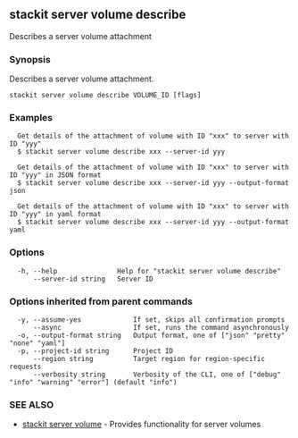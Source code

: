 ## stackit server volume describe

Describes a server volume attachment

### Synopsis

Describes a server volume attachment.

```
stackit server volume describe VOLUME_ID [flags]
```

### Examples

```
  Get details of the attachment of volume with ID "xxx" to server with ID "yyy"
  $ stackit server volume describe xxx --server-id yyy

  Get details of the attachment of volume with ID "xxx" to server with ID "yyy" in JSON format
  $ stackit server volume describe xxx --server-id yyy --output-format json

  Get details of the attachment of volume with ID "xxx" to server with ID "yyy" in yaml format
  $ stackit server volume describe xxx --server-id yyy --output-format yaml
```

### Options

```
  -h, --help               Help for "stackit server volume describe"
      --server-id string   Server ID
```

### Options inherited from parent commands

```
  -y, --assume-yes             If set, skips all confirmation prompts
      --async                  If set, runs the command asynchronously
  -o, --output-format string   Output format, one of ["json" "pretty" "none" "yaml"]
  -p, --project-id string      Project ID
      --region string          Target region for region-specific requests
      --verbosity string       Verbosity of the CLI, one of ["debug" "info" "warning" "error"] (default "info")
```

### SEE ALSO

* [stackit server volume](./stackit_server_volume.md)	 - Provides functionality for server volumes

